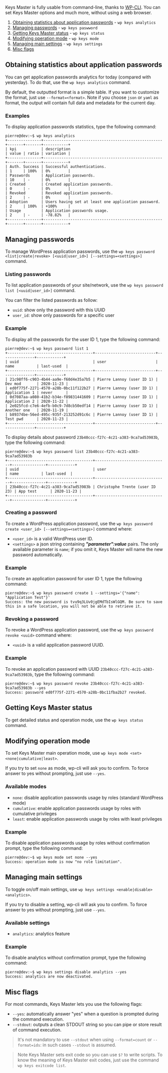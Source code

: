 Keys Master is fully usable from command-line, thanks to [WP-CLI](https://wp-cli.org/). You can set Keys Master options and much more, without using a web browser.

1. [Obtaining statistics about application passwords](#obtaining-statistics-about-application-passwords) - `wp keys analytics`
2. [Managing passwords](#managing-passwords) - `wp keys paswword`
3. [Getting Keys Master status](#getting-keys-master-status) - `wp keys status`
4. [Modifying operation mode](#modifying-operation-mode) - `wp keys mode`
5. [Managing main settings](#managing-main-settings) - `wp keys settings`
6. [Misc flags](#misc-flags)

## Obtaining statistics about application passwords

You can get application passwords analytics for today (compared with yesterday). To do that, use the `wp keys analytics` command.

By default, the outputted format is a simple table. If you want to customize the format, just use `--format=<format>`. Note if you choose `json` or `yaml` as format, the output will contain full data and metadata for the current day.

### Examples

To display application passwords statistics, type the following command:
```console
pierre@dev:~$ wp keys analytics
+---------------+-----------------------------------------------------+-------+-------+-----------+
| kpi           | description                                         | value | ratio | variation |
+---------------+-----------------------------------------------------+-------+-------+-----------+
| Auth. Success | Successful authentications.                         | 1     | 100%  | 0%        |
| Passwords     | Application passwords.                              | 10    | -     | 0%        |
| Created       | Created application passwords.                      | 0     | -     | 0%        |
| Revoked       | Revoked application passwords.                      | 2     | -     | 0%        |
| Adoption      | Users having set at least one application password. | 2     | 100%  | +100%     |
| Usage         | Application passwords usage.                        | 2     | -     | -78.82%   |
+---------------+-----------------------------------------------------+-------+-------+-----------+
```

## Managing passwords

To manage WordPress application passwords, use the `wp keys password <list|create|revoke> [<uuid|user_id>] [--settings=<settings>]` command.

### Listing passwords

To list application passwords of your site/network, use the `wp keys password list [<uuid|user_id>]` command.

You can filter the listed passwords as follow:

- `uuid`: show only the password with this UUID
- `user_id`: show only passwords for a specific user

### Example

To display all the passwords for the user ID 1, type the following command:
```console
pierre@dev:~$ wp keys password list 1
+--------------------------------------+---------------------------+---------------+------------+
| uuid                                 | user                      | name          | last-used  |
+--------------------------------------+---------------------------+---------------+------------+
| 21c98ff6-c903-4b44-aa9e-f60d4e35a7b5 | Pierre Lannoy (user ID 1) | Dev mod       | 2020-11-23 |
| ed0f775f-2271-4570-a28b-0bc11f122b27 | Pierre Lannoy (user ID 1) | Application 1 | never      |
| 0d7087aa-a080-41b2-b34e-f89831441609 | Pierre Lannoy (user ID 1) | Application 2 | 2020-11-22 |
| 2e025fcd-c7e6-4efb-b0c9-7d8cb50edf14 | Pierre Lannoy (user ID 1) | Another one   | 2020-11-19 |
| b89374be-56ed-495c-935f-213252d91c6c | Pierre Lannoy (user ID 1) | Test pwd      | 2020-11-23 |
+--------------------------------------+---------------------------+---------------+------------+
```

To display details about password `23b40ccc-f27c-4c21-a383-9ca7ad53983b`, type the following command:
```console
pierre@dev:~$ wp keys password list 23b40ccc-f27c-4c21-a383-9ca7ad53983b
+--------------------------------------+--------------------------------+---------------+------------+
| uuid                                 | user                           | name          | last-used  |
+--------------------------------------+--------------------------------+---------------+------------+
| 23b40ccc-f27c-4c21-a383-9ca7ad53983b | Christophe Trente (user ID 23) | App test      | 2020-11-23 |
+--------------------------------------+--------------------------------+---------------+------------+
```

### Creating a password

To create a WordPress application password, use the `wp keys password create <user_id> [--settings=<settings>]` command where:

- `<user_id>` is a valid WordPress user ID.
- `<settings>` a json string containing ***"parameter":value*** pairs. The only available parameter is `name`; if you omit it, Keys Master will name the new password automatically.

### Example

To create an application password for user ID 1, type the following command:
```console
pierre@dev:~$ wp keys password create 1 --settings='{"name": "Application Test"}'
Success: the new password is tvu9q3LUv0jgEMdTbIsWlGQM. Be sure to save this in a safe location, you will not be able to retrieve it.
```

### Revoking a password

To revoke a WordPress application password, use the `wp keys password revoke <uuid>` command where:

- `<uuid>` is a valid application password UUID.

### Example

To revoke an application password with UUID `23b40ccc-f27c-4c21-a383-9ca7ad53983b`, type the following command:
```console
pierre@dev:~$ wp keys password revoke 23b40ccc-f27c-4c21-a383-9ca7ad53983b --yes
Success: password ed0f775f-2271-4570-a28b-0bc11fba2b27 revoked.
```

## Getting Keys Master status

To get detailed status and operation mode, use the `wp keys status` command.

## Modifying operation mode

To set Keys Master main operation mode, use `wp keys mode <set> <none|cumulative|least>`.

If you try to set `none` as mode, wp-cli will ask you to confirm. To force answer to yes without prompting, just use `--yes`.

### Available modes

- `none`: disable application passwords usage by roles (standard WordPress mode)
- `cumulative`: enable application passwords usage by roles with cumulative privileges
- `least`: enable application passwords usage by roles with least privileges

### Example

To disable application passwords usage by roles without confirmation prompt, type the following command:
```console
pierre@dev:~$ wp keys mode set none --yes
Success: operation mode is now "no role limitation".
```

## Managing main settings

To toggle on/off main settings, use `wp keys settings <enable|disable> <analytics>`.

If you try to disable a setting, wp-cli will ask you to confirm. To force answer to yes without prompting, just use `--yes`.

### Available settings

- `analytics`: analytics feature

### Example

To disable analytics without confirmation prompt, type the following command:
```console
pierre@dev:~$ wp keys settings disable analytics --yes
Success: analytics are now deactivated.
```

## Misc flags

For most commands, Keys Master lets you use the following flags:
- `--yes`: automatically answer "yes" when a question is prompted during the command execution.
- `--stdout`: outputs a clean STDOUT string so you can pipe or store result of command execution.

> It's not mandatory to use `--stdout` when using `--format=count` or `--format=ids`: in such cases `--stdout` is assumed.

> Note Keys Master sets exit code so you can use `$?` to write scripts.
> To know the meaning of Keys Master exit codes, just use the command `wp keys exitcode list`.